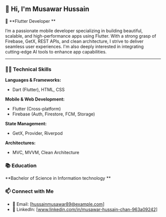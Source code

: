 ## 👋 Hi, I'm Musawar Hussain

🚀 **Flutter Developer **

I’m a passionate mobile developer specializing in building beautiful, scalable, and high-performance apps using Flutter. With a strong grasp of Firebase, GetX, REST APIs, and clean architecture, I strive to deliver seamless user experiences. I'm also deeply interested in integrating cutting-edge AI tools to enhance app capabilities.

---

### 🧑‍💻 Technical Skills

**Languages & Frameworks:**
- Dart (Flutter), HTML, CSS

**Mobile & Web Development:**
- Flutter (Cross-platform)
- Firebase (Auth, Firestore, FCM, Storage)

**State Management:**
- GetX, Provider, Riverpod

**Architectures:**
- MVC, MVVM, Clean Architecture


### 📚 Education

**Bachelor of Science in Information technology **



### 📫 Connect with Me

- 📧 Email: [hussainmusawar89@example.com]
- 🔗 LinkedIn: [www.linkedin.com/in/musawar-hussain-chan-963a09242]

